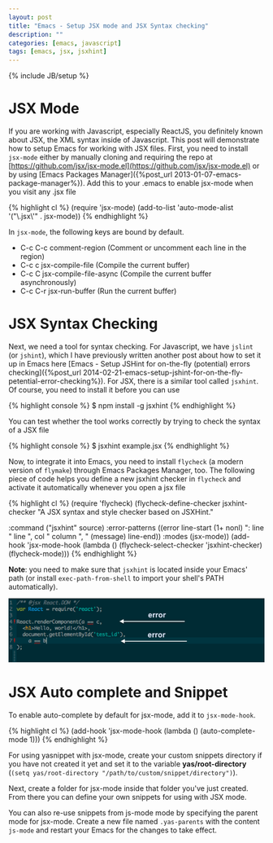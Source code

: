 ```yaml
---
layout: post
title: "Emacs - Setup JSX mode and JSX Syntax checking"
description: ""
categories: [emacs, javascript]
tags: [emacs, jsx, jsxhint]
---
```

{% include JB/setup %}

# JSX Mode

If you are working with Javascript, especially ReactJS, you definitely known
about JSX, the XML syntax inside of Javascript. This post will demonstrate how
to setup Emacs for working with JSX files. First, you need to install `jsx-mode`
either by manually cloning and requiring the repo at
[https://github.com/jsx/jsx-mode.el](https://github.com/jsx/jsx-mode.el) or by
using [Emacs Packages Manager]({%post_url 2013-01-07-emacs-package-manager%}).
Add this to your .emacs to enable jsx-mode when you visit any .jsx file

{% highlight cl %}
(require 'jsx-mode)
(add-to-list 'auto-mode-alist '("\\.jsx\\'" . jsx-mode))
{% endhighlight %}

In `jsx-mode`, the following keys are bound by default.

* C-c C-c     comment-region (Comment or uncomment each line in the region)
* C-c c       jsx-compile-file (Compile the current buffer)
* C-c C       jsx-compile-file-async (Compile the current buffer asynchronously)
* C-c C-r     jsx-run-buffer (Run the current buffer)

<!-- more -->

# JSX Syntax Checking

Next, we need a tool for syntax checking. For Javascript, we have `jslint` (or
`jshint`), which I have previously written another post about how to set it up
in Emacs here
[Emacs - Setup JSHint for on-the-fly (potential) errors checking]({%post_url 2014-02-21-emacs-setup-jshint-for-on-the-fly-petential-error-checking%}).
For JSX, there is a similar tool called `jsxhint`. Of course, you need to
install it before you can use

{% highlight console %}
$ npm install -g jsxhint
{% endhighlight %}

You can test whether the tool works correctly by trying to check the syntax of a
JSX file

{% highlight console %}
$ jsxhint example.jsx
{% endhighlight %}

Now, to integrate it into Emacs, you need to install `flycheck` (a modern
version of `flymake`) through Emacs Packages Manager, too. The following piece
of code helps you define a new jsxhint checker in `flycheck` and activate it
automatically whenever you open a jsx file

{% highlight cl %}
(require 'flycheck)
(flycheck-define-checker jsxhint-checker
  "A JSX syntax and style checker based on JSXHint."

  :command ("jsxhint" source)
  :error-patterns
  ((error line-start (1+ nonl) ": line " line ", col " column ", " (message) line-end))
  :modes (jsx-mode))
(add-hook 'jsx-mode-hook (lambda ()
                          (flycheck-select-checker 'jsxhint-checker)
                          (flycheck-mode)))
{% endhighlight %}

**Note**: you need to make sure that `jsxhint` is located inside your Emacs'
path (or install `exec-path-from-shell` to import your shell's PATH
automatically).

![Alt Text](/files/2014-03-10-emacs-setup-jsx-mode-and-jsx-syntax-checking/flycheck.png)

# JSX Auto complete and Snippet

To enable auto-complete by default for jsx-mode, add it to `jsx-mode-hook`.

{% highlight cl %}
(add-hook 'jsx-mode-hook
          (lambda () (auto-complete-mode 1)))
{% endhighlight %}

For using yasnippet with jsx-mode, create your custom snippets directory if you
have not created it yet and set
it to the variable **yas/root-directory**
(`(setq yas/root-directory "/path/to/custom/snippet/directory")`).

Next, create a folder for jsx-mode inside that folder you've just created. From
there you can define your own snippets for using with JSX mode.

You can also
re-use snippets from js-mode mode by specifying the parent mode for jsx-mode.
Create a new file named `.yas-parents` with the content `js-mode` and restart
your Emacs for the changes to take effect.
